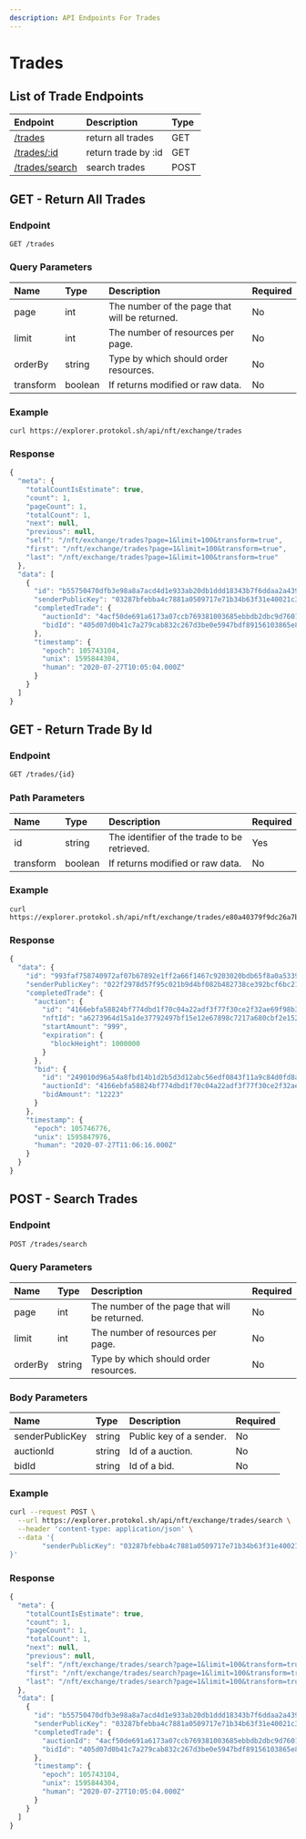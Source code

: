 ```yaml
---
description: API Endpoints For Trades
---
```


# Trades

## List of Trade Endpoints

| Endpoint | Description | Type |
| :--- | :--- | :--- |
| [/trades](https://docs.protokol.com/nft/nft-exchange-api/trades#get-return-all-trades) | return all trades | GET |
| [/trades/:id](https://docs.protokol.com/nft/nft-exchange-api/trades#get-return-trade-by-id) | return trade by :id | GET |
| [/trades/search](https://docs.protokol.com/nft/nft-exchange-api/trades#post-search-trades) | search trades | POST |

## GET - Return All Trades

### Endpoint

```text
GET /trades
```

### **Query Parameters** <a id="query-parameters"></a>

| **Name** | Type | Description | Required |
| :--- | :--- | :--- | :--- |
| page | int | The number of the page that will be returned. | No |
| limit | int | The number of resources per page. | No |
| orderBy | string | Type by which should order resources. | No |
| transform | boolean | If returns modified or raw data. | No |

### Example

```text
curl https://explorer.protokol.sh/api/nft/exchange/trades
```

### Response

```javascript
{
  "meta": {
    "totalCountIsEstimate": true,
    "count": 1,
    "pageCount": 1,
    "totalCount": 1,
    "next": null,
    "previous": null,
    "self": "/nft/exchange/trades?page=1&limit=100&transform=true",
    "first": "/nft/exchange/trades?page=1&limit=100&transform=true",
    "last": "/nft/exchange/trades?page=1&limit=100&transform=true"
  },
  "data": [
    {
      "id": "b55750470dfb3e98a8a7acd4d1e933ab20db1ddd18343b7f6ddaa2a4395a9d06",
      "senderPublicKey": "03287bfebba4c7881a0509717e71b34b63f31e40021c321f89ae04f84be6d6ac37",
      "completedTrade": {
        "auctionId": "4acf50de691a6173a07ccb769381003685ebbdb2dbc9d7601baa882cc9bbfd56",
        "bidId": "405d07d0b41c7a279cab832c267d3be0e5947bdf89156103865e8a290d4e907a"
      },
      "timestamp": {
        "epoch": 105743104,
        "unix": 1595844304,
        "human": "2020-07-27T10:05:04.000Z"
      }
    }
  ]
}
```

## GET - Return Trade By Id

### Endpoint

```bash
GET /trades/{id}
```

### Path Parameters <a id="path-parameters"></a>

| Name | Type | Description | Required |
| :--- | :--- | :--- | :--- |
| id | string | The identifier of the trade to be retrieved. | Yes |
| transform | boolean | If returns modified or raw data. | No |

### Example

```text
curl https://explorer.protokol.sh/api/nft/exchange/trades/e80a40379f9dc26a7be1b7302e4f2f1129ae6335c538a41cf29e9f242cfaee0d
```

### Response

```javascript
{
  "data": {
    "id": "993faf758740972af07b67892e1ff2a66f1467c9203020bdb65f8a0a533942e7",
    "senderPublicKey": "022f2978d57f95c021b9d4bf082b482738ce392bcf6bc213710e7a21504cfeb5a0",
    "completedTrade": {
      "auction": {
        "id": "4166ebfa58824bf774dbd1f70c04a22adf3f77f30ce2f32ae69f98b302b5752f",
        "nftId": "a6273964d15a1de37792497bf15e12e67898c7217a680cbf2e152cccc33e5182",
        "startAmount": "999",
        "expiration": {
          "blockHeight": 1000000
        }
      },
      "bid": {
        "id": "249010d96a54a8fbd14b1d2b5d3d12abc56edf0843f11a9c84d0fd8a2385625a",
        "auctionId": "4166ebfa58824bf774dbd1f70c04a22adf3f77f30ce2f32ae69f98b302b5752f",
        "bidAmount": "12223"
      }
    },
    "timestamp": {
      "epoch": 105746776,
      "unix": 1595847976,
      "human": "2020-07-27T11:06:16.000Z"
    }
  }
}
```

## POST - Search Trades

### Endpoint

```bash
POST /trades/search
```

### **Query Parameters** <a id="query-parameters"></a>

| **Name** | Type | Description | Required |
| :--- | :--- | :--- | :--- |
| page | int | The number of the page that will be returned. | No |
| limit | int | The number of resources per page. | No |
| orderBy | string | Type by which should order resources. | No |

### Body Parameters <a id="body-parameters"></a>

| **Name** | Type | Description | Required |
| :--- | :--- | :--- | :--- |
| senderPublicKey | string | Public key of a sender. | No |
| auctionId | string | Id of a auction. | No |
| bidId | string | Id of a bid. | No |

### Example

```bash
curl --request POST \
  --url https://explorer.protokol.sh/api/nft/exchange/trades/search \
  --header 'content-type: application/json' \
  --data '{
	  	"senderPublicKey": "03287bfebba4c7881a0509717e71b34b63f31e40021c321f89ae04f84be6d6ac37"
}'
```

### Response

```javascript
{
  "meta": {
    "totalCountIsEstimate": true,
    "count": 1,
    "pageCount": 1,
    "totalCount": 1,
    "next": null,
    "previous": null,
    "self": "/nft/exchange/trades/search?page=1&limit=100&transform=true",
    "first": "/nft/exchange/trades/search?page=1&limit=100&transform=true",
    "last": "/nft/exchange/trades/search?page=1&limit=100&transform=true"
  },
  "data": [
    {
      "id": "b55750470dfb3e98a8a7acd4d1e933ab20db1ddd18343b7f6ddaa2a4395a9d06",
      "senderPublicKey": "03287bfebba4c7881a0509717e71b34b63f31e40021c321f89ae04f84be6d6ac37",
      "completedTrade": {
        "auctionId": "4acf50de691a6173a07ccb769381003685ebbdb2dbc9d7601baa882cc9bbfd56",
        "bidId": "405d07d0b41c7a279cab832c267d3be0e5947bdf89156103865e8a290d4e907a"
      },
      "timestamp": {
        "epoch": 105743104,
        "unix": 1595844304,
        "human": "2020-07-27T10:05:04.000Z"
      }
    }
  ]
}
```

